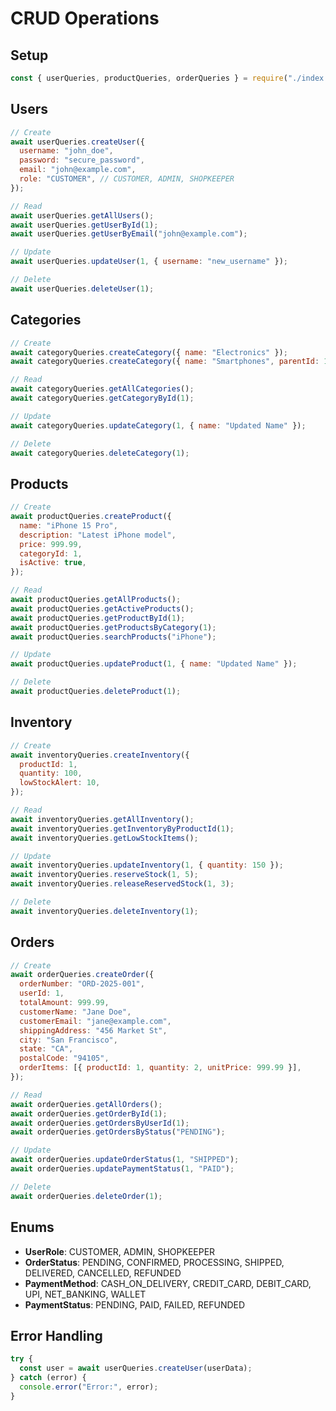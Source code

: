 # CRUD Operations

## Setup

```javascript
const { userQueries, productQueries, orderQueries } = require("./index.js");
```

## Users

```javascript
// Create
await userQueries.createUser({
  username: "john_doe",
  password: "secure_password",
  email: "john@example.com",
  role: "CUSTOMER", // CUSTOMER, ADMIN, SHOPKEEPER
});

// Read
await userQueries.getAllUsers();
await userQueries.getUserById(1);
await userQueries.getUserByEmail("john@example.com");

// Update
await userQueries.updateUser(1, { username: "new_username" });

// Delete
await userQueries.deleteUser(1);
```

## Categories

```javascript
// Create
await categoryQueries.createCategory({ name: "Electronics" });
await categoryQueries.createCategory({ name: "Smartphones", parentId: 1 });

// Read
await categoryQueries.getAllCategories();
await categoryQueries.getCategoryById(1);

// Update
await categoryQueries.updateCategory(1, { name: "Updated Name" });

// Delete
await categoryQueries.deleteCategory(1);
```

## Products

```javascript
// Create
await productQueries.createProduct({
  name: "iPhone 15 Pro",
  description: "Latest iPhone model",
  price: 999.99,
  categoryId: 1,
  isActive: true,
});

// Read
await productQueries.getAllProducts();
await productQueries.getActiveProducts();
await productQueries.getProductById(1);
await productQueries.getProductsByCategory(1);
await productQueries.searchProducts("iPhone");

// Update
await productQueries.updateProduct(1, { name: "Updated Name" });

// Delete
await productQueries.deleteProduct(1);
```

## Inventory

```javascript
// Create
await inventoryQueries.createInventory({
  productId: 1,
  quantity: 100,
  lowStockAlert: 10,
});

// Read
await inventoryQueries.getAllInventory();
await inventoryQueries.getInventoryByProductId(1);
await inventoryQueries.getLowStockItems();

// Update
await inventoryQueries.updateInventory(1, { quantity: 150 });
await inventoryQueries.reserveStock(1, 5);
await inventoryQueries.releaseReservedStock(1, 3);

// Delete
await inventoryQueries.deleteInventory(1);
```

## Orders

```javascript
// Create
await orderQueries.createOrder({
  orderNumber: "ORD-2025-001",
  userId: 1,
  totalAmount: 999.99,
  customerName: "Jane Doe",
  customerEmail: "jane@example.com",
  shippingAddress: "456 Market St",
  city: "San Francisco",
  state: "CA",
  postalCode: "94105",
  orderItems: [{ productId: 1, quantity: 2, unitPrice: 999.99 }],
});

// Read
await orderQueries.getAllOrders();
await orderQueries.getOrderById(1);
await orderQueries.getOrdersByUserId(1);
await orderQueries.getOrdersByStatus("PENDING");

// Update
await orderQueries.updateOrderStatus(1, "SHIPPED");
await orderQueries.updatePaymentStatus(1, "PAID");

// Delete
await orderQueries.deleteOrder(1);
```

## Enums

- **UserRole**: CUSTOMER, ADMIN, SHOPKEEPER
- **OrderStatus**: PENDING, CONFIRMED, PROCESSING, SHIPPED, DELIVERED, CANCELLED, REFUNDED
- **PaymentMethod**: CASH_ON_DELIVERY, CREDIT_CARD, DEBIT_CARD, UPI, NET_BANKING, WALLET
- **PaymentStatus**: PENDING, PAID, FAILED, REFUNDED

## Error Handling

```javascript
try {
  const user = await userQueries.createUser(userData);
} catch (error) {
  console.error("Error:", error);
}
```

